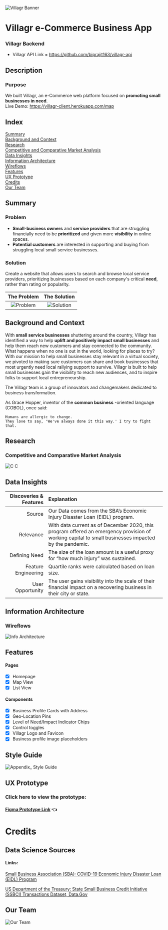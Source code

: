 ![Villagr Banner](https://user-images.githubusercontent.com/14967456/112705103-a70d9300-8e73-11eb-9c94-6624dd2265e1.png)

# Villagr e-Commerce Business App

### Villagr Backend
- Villagr API Link = https://github.com/biprajit163/villagr-api

## Description
### Purpose
We built Villagr, an e-Commerce web platform focused on **promoting small businesses in need**.  
Live Demo: https://villagr-client.herokuapp.com/map

## Index
[Summary](#summary)<br/>
[Background and Context](#background-and-context)<br/>
[Research](#research)<br/>
[Competitive and Comparative Market Analysis](#competitive-and-comparative-market-analysis)<br/>
[Data Insights](#data-insights)<br/>
[Information Architecture](#information-architecture)<br/>
[Wireflows](#wireflows)<br/>
[Features](#features)<br/>
[UX Prototype](#ux-prototype)<br/>
[Credits](#credits)<br/>
[Our Team](#our-team)<br/>

## Summary

### Problem
- **Small-business owners** and **service providers** that are struggling financially need to be **prioritized** and given more **visibility** in online spaces.
- **Potential customers** are interested in supporting and buying from struggling local small service businesses.

### Solution
Create a website that allows users to search and browse local service providers, prioritizing businesses based on each company's critical **need**, rather than rating or popularity.

**The Problem**               |  **The Solution**
:-------------------------:|:-------------------------:
![Problem](https://user-images.githubusercontent.com/14967456/112701952-63f9f280-8e68-11eb-843c-2e446584c592.png)  |  ![Solution](https://user-images.githubusercontent.com/14967456/112701961-68bea680-8e68-11eb-88b0-1b043225632b.png)

## Background and Context
With **small service businesses** shuttering around the country, Villagr has identified a way to help **uplift and positively impact small businesses** and help them reach new customers and stay connected to the community. What happens when no one is out in the world, looking for places to try? With our mission to help small businesses stay relevant in a virtual society, we pivoted to making sure customers can share and book businesses that most urgently need local rallying support to survive. Villagr is built to help small businesses gain the visibility to reach new audiences, and to inspire folks to support local entrepreneurship.

The Villagr team is a group of innovators and changemakers dedicated to business transformation.

As Grace Hopper, inventor of the **common business** -oriented language (COBOL), once said:
```
Humans are allergic to change. 
They love to say, 'We've always done it this way.' I try to fight that. 
```

## Research
### Competitive and Comparative Market Analysis
![C C](https://user-images.githubusercontent.com/14967456/112701739-d3231700-8e67-11eb-8b52-89970feef0ad.png)

## Data Insights

**Discoveries & Features**     |  **Explanation**
-------------------------:|:-------------------------
Source | Our Data comes from the SBA’s Economic Injury Disaster Loan (EIDL) program.
Relevance | With data current as of December 2020, this program offered an emergency provision of working capital to small businesses impacted by the pandemic.
Defining Need | The size of the loan amount is a useful proxy for “how much injury” was sustained.
Feature Engineering | Quartile ranks were calculated based on loan size.
User Opportunity | The user gains visibility into the scale of their financial impact on a recovering business in their city or state.

## Information Architecture
### Wireflows
![Info Architecture](https://user-images.githubusercontent.com/14967456/112705989-97904900-8e77-11eb-98a8-f7a065ac2207.png)

## Features
#### Pages
- [x] Homepage
- [x] Map View
- [x] List View
#### Components
- [x] Business Profile Cards with Address
- [x] Geo-Location Pins
- [x] Level of Need/Impact Indicator Chips
- [x] Control toggles
- [x] Villagr Logo and Favicon
- [x] Business profile image placeholders

## Style Guide
![Appendix_ Style Guide](https://user-images.githubusercontent.com/14967456/112707164-96fbb080-8e7f-11eb-9adf-807ee1ca73f1.png)


## UX Prototype
### Click here to view the prototype:
#### [Figma Prototype Link](https://www.figma.com/proto/dSs0rJgDDpYqgtVMTLmzdB/Villagr-eCommerce-Service-Hackathon?node-id=3%3A16&viewport=433%2C220%2C0.1557885706424713&scaling=scale-down&page-id=3%3A1) :point_left: 

# Credits 
## Data Science Sources
#### Links:
[Small Business Association (SBA): COVID-19 Economic Injury Disaster Loan (EIDL) Program](https://www.sba.gov/funding-programs/loans/covid-19-relief-options/covid-19-economic-injury-disaster-loan#section-header-6)

[US Department of the Treasury: State Small Business Credit Initiative (SSBCI) Transactions Dataset, Data.Gov](https://catalog.data.gov/dataset/state-small-business-credit-initiative-ssbci-transactions-dataset)

## Our Team
![Our Team](https://user-images.githubusercontent.com/14967456/112701812-02d21f00-8e68-11eb-8ad4-aecde13bee50.png)

